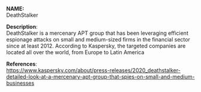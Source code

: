 **NAME:**  
DeathStalker
  
**Description**:   
DeathStalker is a mercenary APT group that has been leveraging efficient espionage attacks on small and medium-sized firms in the financial sector since at least 2012. According to Kaspersky, the targeted companies are located all over the world, from Europe to Latin America
  
**References**:  
https://www.kaspersky.com/about/press-releases/2020_deathstalker-detailed-look-at-a-mercenary-apt-group-that-spies-on-small-and-medium-businesses
